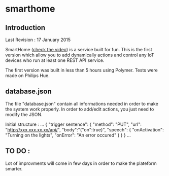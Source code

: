 # smarthome

## Introduction

Last Revision : 17 January 2015

SmartHome ([check the video](https://www.youtube.com/watch?v=0_fc6otGhpU)) is a service built for fun. This is the first version which allow you to add dynamically actions
and control any IoT devices who run at least one REST API service.

The first version was built in less than 5 hours using Polymer. Tests were made on Philips Hue.

## database.json

The file "database.json" contain all informations needed in order to make the system work properly. 
In order to add/edit actions, you just need to modify the JSON. 

Initial structure : 
...
{
  "trigger sentence":
  {
    "method": "PUT",
    "url": "http://xxx.xxx.xx.xx/api/",
    "body":"{\"on\":true}",
    "speech": {
      "onActivation": "Turning on the lights",
      "onError": "An error occured"
    }
  }
}
...

## TO DO :

Lot of improvments will come in few days in order to make the plateform smarter.

